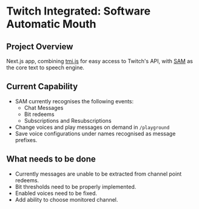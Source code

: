 # Twitch Integrated: Software Automatic Mouth

## Project Overview
Next.js app, combining [tmi.js](https://github.com/tmijs/tmi.js) for easy access to Twitch's API, with [SAM](https://github.com/discordier/sam) as the core text to speech engine.

## Current Capability
- SAM currently recognises the following events:
  - Chat Messages
  - Bit redeems
  - Subscriptions and Resubscriptions
- Change voices and play messages on demand in `/playground`
- Save voice configurations under names recognised as message prefixes.

## What needs to be done
- Currently messages are unable to be extracted from channel point redeems.
- Bit thresholds need to be properly implemented.
- Enabled voices need to be fixed.
- Add ability to choose monitored channel.
